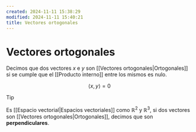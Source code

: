 ```yaml
---
created: 2024-11-11 15:38:29
modified: 2024-11-11 15:40:21
title: Vectores ortogonales
---
```


# Vectores ortogonales

Decimos que dos vectores $x$ e $y$ son [[Vectores ortogonales|Ortogonales]] si se cumple que el [[Producto interno]] entre los mismos es nulo.

$$
\left< x, y \right> = 0
$$

> [!tip]
> Es [[Espacio vectorial|Espacios vectoriales]] como $\mathbb{R}^2$ y $\mathbb{R}^3$, si dos vectores son [[Vectores ortogonales|Ortogonales]], decimos que son **perpendiculares**.
